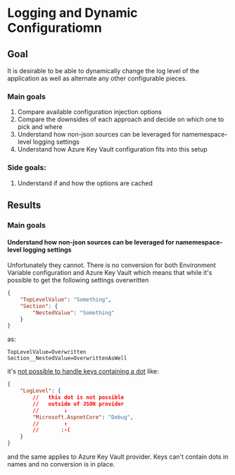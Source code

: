 # Logging and Dynamic Configuratiomn

## Goal

It is desirable to be able to dynamically change the log level
of the application as well as alternate any other configurable
pieces.

### Main goals

1. Compare available configuration injection options
2. Compare the downsides of each approach and decide on
   which one to pick and where
3. Understand how non-json sources can be leveraged
   for namemespace-level logging settings
4. Understand how Azure Key Vault configuration fits
   into this setup

### Side goals:

1. Understand if and how the options are cached

## Results

### Main goals

#### Understand how non-json sources can be leveraged for namemespace-level logging settings

Unfortunately they cannot. There is no conversion
for both Environment Variable configuration
and Azure Key Vault which means that while it's possible
to get the following settings overwritten

```json
{
    "TopLevelValue": "Something",
    "Section": {
        "NestedValue": "Something"
    }
}
```

as:

```dotenv
TopLevelValue=Overwritten
Section__NestedValue=OverwrittenAsWell
```

it's [not possible to handle keys containing a dot](https://github.com/dotnet/AspNetCore.Docs/issues/17378) like:

```json
{
    "LogLevel": {
        //   this dot is not possible
        //   outside of JSON provider
        //        ↓
        "Microsoft.AspnetCore": "Debug",
        //        ↑
        //       :-(
    }
}
```

and the same applies to Azure Key Vault provider. Keys can't contain dots in names and no conversion is in place.